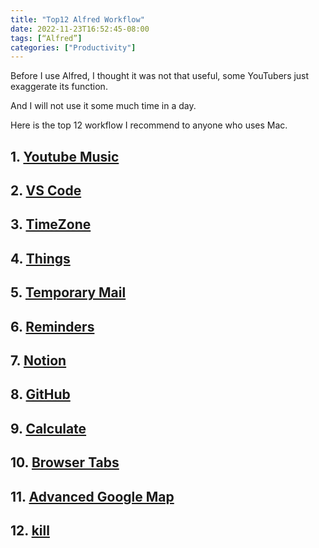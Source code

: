 ```yaml
---
title: "Top12 Alfred Workflow"
date: 2022-11-23T16:52:45-08:00
tags: [“Alfred”]
categories: ["Productivity"]
---
```




Before I use Alfred, I thought it was not that useful, some YouTubers just exaggerate its function.

And I will not use it some much time in a day.

Here is the top 12 workflow I recommend to anyone who uses Mac.

## 1. [Youtube Music](https://github.com/carceneaux/alfred-youtube-music-control)

## 2. [VS Code](https://github.com/alexchantastic/alfred-open-with-vscode-workflow)

## 3. [TimeZone](https://jhartman.pl/tag/time-zones/)

## 4. [Things](https://github.com/xilopaint/alfred-things)

## 5. [Temporary Mail](http://vitorgalvao.com/)

## 6. [Reminders](http://www.surrealroad.com)

## 7. [Notion](https://willlewis.co.uk)

## 8. [GitHub](https://github.com/edgarjs/alfred-github-repos)

## 9. [Calculate](https://github.com/biati-digital/alfred-calculate-anything)

## 10. [Browser Tabs](https://github.com/epilande/alfred-browser-tabs)

## 11. [Advanced Google Map](http://technicalnotebook.com)

## 12. [kill](https://github.com/SamVerschueren/alfred-fkill#readme)
